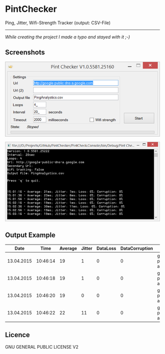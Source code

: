 # PintChecker
Ping, Jitter, Wifi-Strength Tracker  (output: CSV-File)

----------

_While creating the project I made a typo and stayed with it ;-)_

Screenshots
-------

![Form Application][form]

![Console Application][console]

Output Example
-------

|Date	|Time	|Average	|Jitter	|DataLoss	|DataCorruption	|Host	|SSID	|Strength|
| ---- |----| -----| -----| -----| -----| -----| -----| -----|
|13.04.2015|	10:46:14|	19|	1|	0|	0|	google-public-dns-a.google.com|	borsi|	75 |
|13.04.2015|	10:46:18|	19|	1|	0|	0|	google-public-dns-a.google.com|	borsi|	75 |
|13.04.2015|	10:46:20|	19|	0|	0|	0|	google-public-dns-a.google.com|	borsi|	75 |
|13.04.2015|	10:46:22|	22|	11|	0|	0|	google-public-dns-a.google.com|	borsi|	48 |

Licence
-------

GNU GENERAL PUBLIC LICENSE V2

 [form]: https://raw.githubusercontent.com/jwillmer/PintChecker/master/form-preview.png
 [console]: https://raw.githubusercontent.com/jwillmer/PintChecker/master/console-preview.png
